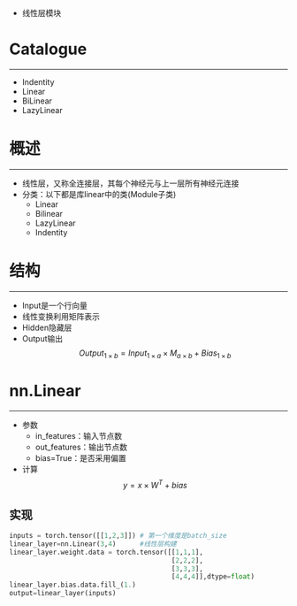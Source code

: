 
- 线性层模块

# Catalogue
---
- Indentity
- Linear
- BiLinear
- LazyLinear


# 概述
---
- 线性层，又称全连接层，其每个神经元与上一层所有神经元连接
- 分类：以下都是库linear中的类(Module子类)
	- Linear
	- Bilinear
	- LazyLinear
	- Indentity


# 结构
---
- Input是一个行向量
- 线性变换利用矩阵表示
- Hidden隐藏层
- Output输出
$$
Output_{1\times b}=Input_{1 \times a}\times M_{a \times b} + Bias_{1\times b}
$$



# nn.Linear
---
- 参数
	- in_features：输入节点数
	- out_features：输出节点数
	- bias=True：是否采用偏置
- 计算
$$
y = x\times W^T+bias
$$
## 实现
```python
inputs = torch.tensor([[1,2,3]]) # 第一个维度是batch_size
linear_layer=nn.Linear(3,4)      #线性层构建
linear_layer.weight.data = torch.tensor([[1,1,1],
										 [2,2,2],
										 [3,3,3],
										 [4,4,4]],dtype=float)
linear_layer.bias.data.fill_(1.)
output=linear_layer(inputs)
```
